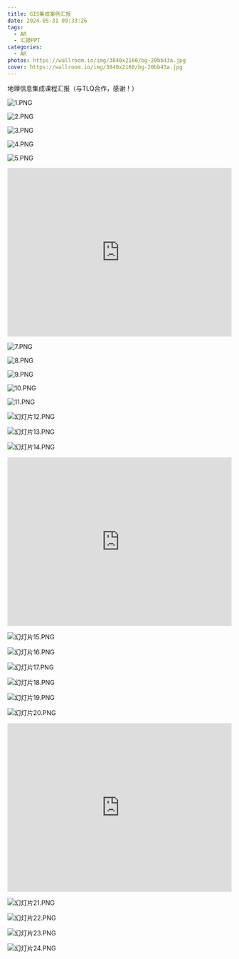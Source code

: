```yaml
---
title: GIS集成案例汇报
date: 2024-05-31 09:33:26
tags: 
  - AR
  - 汇报PPT
categories: 
  - AR
photos: https://wallroom.io/img/3840x2160/bg-20bb43a.jpg
cover: https://wallroom.io/img/3840x2160/bg-20bb43a.jpg
---
```

地理信息集成课程汇报（与TLQ合作，感谢！）

![1.PNG](https://s2.loli.net/2024/05/31/3d8OD9FK1LaHZYx.png)

![2.PNG](https://s2.loli.net/2024/05/31/ogFZUMn2bLBsxHP.png)

![3.PNG](https://s2.loli.net/2024/05/31/2FgX7cUQiRzIfJd.png)

![4.PNG](https://s2.loli.net/2024/05/31/dLPKfYwCpylSWih.png)

![5.PNG](https://s2.loli.net/2024/05/31/8fx5bjDVnpERuOd.png)

<div style="position: relative; width: 100%; height: 0; padding-bottom: 75%;">
<iframe src="https://player.bilibili.com/player.html?isOutside=true&aid=341481481&bvid=BV1CR4y1A78S&cid=717991642&p=1&autoplay=0" scrolling="no" border="0" frameborder="no" framespacing="0" allowfullscreen="true" style="position: absolute; width: 100%; height: 100%; left: 0; top: 0;"> </iframe>
</div>


![7.PNG](https://s2.loli.net/2024/05/31/M4D6bAowy8iZ7Yv.png)

![8.PNG](https://s2.loli.net/2024/05/31/imL2PkUsGajWxbF.png)

![9.PNG](https://s2.loli.net/2024/05/31/ColDRx4TSG5Amh6.png)

![10.PNG](https://s2.loli.net/2024/05/31/8cQWF73tgzKTjCn.png)

![11.PNG](https://s2.loli.net/2024/05/31/5JTNYdMo6naiU3O.png)

![幻灯片12.PNG](https://s2.loli.net/2024/05/31/rdKkcylwaPmAG8i.png)

![幻灯片13.PNG](https://s2.loli.net/2024/05/31/kgHosDmy3AGECqT.png)

![幻灯片14.PNG](https://s2.loli.net/2024/05/31/GWtdX9sfi8VUIx1.png)


<div style="position: relative; width: 100%; height: 0; padding-bottom: 75%;">
<iframe src="https://player.bilibili.com/player.html?isOutside=true&aid=1555426770&bvid=BV1h1421y7nD&cid=1566027972&p=1&autoplay=0" scrolling="no" border="0" frameborder="no" framespacing="0" allowfullscreen="true" style="position: absolute; width: 100%; height: 100%; left: 0; top: 0;"> </iframe>
</div>


![幻灯片15.PNG](https://s2.loli.net/2024/05/31/1KMZYlqzh2Wy5s4.png)

![幻灯片16.PNG](https://s2.loli.net/2024/05/31/1KJnBzQ7edx4SYV.png)

![幻灯片17.PNG](https://s2.loli.net/2024/05/31/jo2gOWszI619Y7v.png)

![幻灯片18.PNG](https://s2.loli.net/2024/05/31/hnAwgIOZo3TtSs6.png)

![幻灯片19.PNG](https://s2.loli.net/2024/05/31/o76d5WrFwU4b8Gf.png)

![幻灯片20.PNG](https://s2.loli.net/2024/05/31/O9aCgdNFh4GmoyL.png)

<div style="position: relative; width: 100%; height: 0; padding-bottom: 75%;">
<iframe src="https://player.bilibili.com/player.html?isOutside=true&aid=1555426770&bvid=BV1h1421y7nD&cid=1566027972&p=1&autoplay=0" scrolling="no" border="0" frameborder="no" framespacing="0" allowfullscreen="true" style="position: absolute; width: 100%; height: 100%; left: 0; top: 0;"> </iframe>
</div>

![幻灯片21.PNG](https://s2.loli.net/2024/05/31/4SUDLPcJXMGzops.png)

![幻灯片22.PNG](https://s2.loli.net/2024/05/31/eVAFpTj6o1LwKv3.png)

![幻灯片23.PNG](https://s2.loli.net/2024/05/31/cfq8XexUyz16S5k.png)

![幻灯片24.PNG](https://s2.loli.net/2024/05/31/oN3VCuPRYZwMB8z.png)
